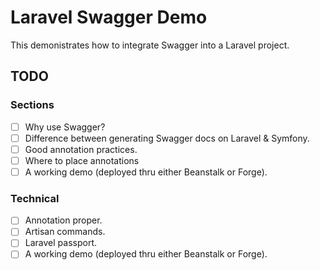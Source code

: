 # Laravel Swagger Demo

This demonistrates how to integrate Swagger into a Laravel project.

## TODO

### Sections
- [ ] Why use Swagger?
- [ ] Difference between generating Swagger docs on Laravel & Symfony.
- [ ] Good annotation practices.
- [ ] Where to place annotations
- [ ] A working demo (deployed thru either Beanstalk or Forge).

### Technical
- [ ] Annotation proper.
- [ ] Artisan commands.
- [ ] Laravel passport.
- [ ] A working demo (deployed thru either Beanstalk or Forge).
